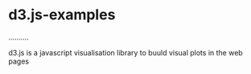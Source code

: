 # d3.js-examples

..........

d3.js is a javascript visualisation library to buuld visual plots in the web pages
